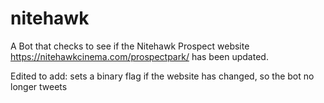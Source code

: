 # nitehawk
A Bot that checks to see if the Nitehawk Prospect website https://nitehawkcinema.com/prospectpark/ has been updated.

Edited to add: sets a binary flag if the website has changed, so the bot no longer tweets

